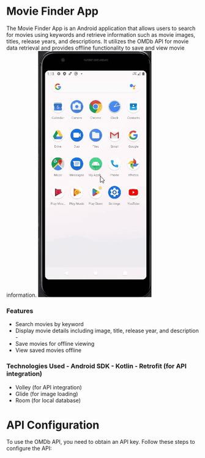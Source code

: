 # Movie Finder App 
The Movie Finder App is an Android application that allows users to search for movies using keywords and retrieve information such as movie images, titles, release years, and descriptions. It utilizes the OMDb API for movie data retrieval and provides offline functionality to save and view movie information.
![Alt Text](/app.gif)
### Features 
- Search movies by keyword 
- Display movie details including image, title, release year, and description -
- Save movies for offline viewing
- View saved movies offline
### Technologies Used - Android SDK - Kotlin - Retrofit (for API integration) 
- Volley (for API integration)
- Glide (for image loading)
- Room (for local database)
# API Configuration
To use the OMDb API, you need to obtain an API key. Follow these steps to configure the API: